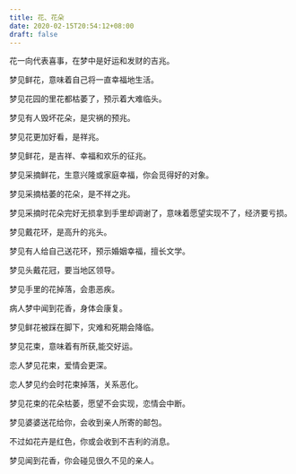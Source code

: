 ```yaml
---
title: 花、花朵
date: 2020-02-15T20:54:12+08:00
draft: false
---
```


花一向代表喜事，在梦中是好运和发财的吉兆。



梦见鲜花，意味着自己将一直幸福地生活。



梦见花园的里花都枯萎了，预示着大难临头。



梦见有人毁坏花朵，是灾祸的预兆。



梦见花更加好看，是祥兆。



梦见鲜花，是吉祥、幸福和欢乐的征兆。



梦见采摘鲜花，生意兴隆或家庭幸福，你会觅得好的对象。



梦见采摘枯萎的花朵，是不祥之兆。



梦见采摘时花朵完好无损拿到手里却调谢了，意味着愿望实现不了，经济要亏损。



梦见戴花环，是高升的兆头。



梦见有人给自己送花环，预示婚姻幸福，擅长文学。



梦见头戴花冠，要当地区领导。



梦见手里的花掉落，会患恶疾。



病人梦中闻到花香，身体会康复。



梦见鲜花被踩在脚下，灾难和死期会降临。



梦见花束，意味着有所获,能交好运。



恋人梦见花束，爱情会更深。



恋人梦见约会时花束掉落，关系恶化。



梦见花束的花朵枯萎，愿望不会实现，恋情会中断。



梦见婆婆送花给你，会收到亲人所寄的邮包。



不过如花卉是红色，你或会收到不吉利的消息。



梦见闻到花香，你会碰见很久不见的亲人。

